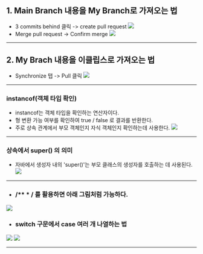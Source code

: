 ## 1. Main Branch 내용을 My Branch로 가져오는 법
- 3 commits behind 클릭 -> create pull request
![](take%20main1.jpg)
- Merge pull request -> Confirm merge
![](take%20main2.jpg)
---
## 2. My Brach 내용을 이클립스로 가져오는 법
- Synchronize 탭 -> Pull 클릭
![](pull.jpg)
---
### instancof(객체 타입 확인)
- instancof는 객체 타입을 확인하는 연산자이다.
- 형 변환 가능 여부를 확인하여 true / false 로 결과를 반환한다.
- 주로 상속 관계에서 부모 객체인지 자식 객체인지 확인하는데 사용한다.
![](instancof1.jpg)
---
### 상속에서 super() 의 의미 
- 자바에서 생성자 내의 'super()'는 부모 클래스의 생성자를 호출하는 데 사용된다.
![](supergpt.jpg)
---
- ### /** * / 를 활용하면 아래 그림처럼 가능하다.
![](etip11.jpg)

- ### switch 구문에서 case 여러 개 나열하는 법
![](etip12.jpg)
![](etip13.jpg)

---
